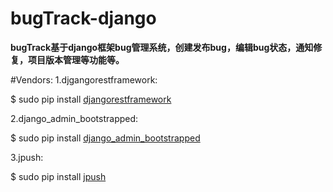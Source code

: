 # bugTrack-django
**bugTrack基于django框架bug管理系统，创建发布bug，编辑bug状态，通知修复，项目版本管理等功能等。**

#Vendors:
1.djgangorestframework:

  $ sudo pip install [djangorestframework](http://www.django-rest-framework.org/)
  
2.django_admin_bootstrapped:

  $ sudo pip install [django_admin_bootstrapped](https://github.com/django-admin-bootstrapped/django-admin-bootstrapped)

3.jpush:

  $ sudo pip install [jpush](https://github.com/jpush/jpush-api-python-client)
